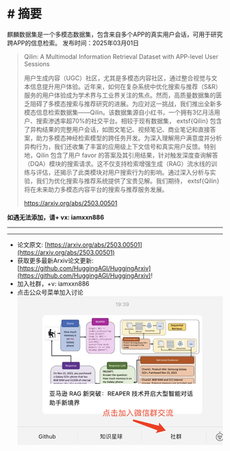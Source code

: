 # # 摘要
麒麟数据集是一个多模态数据集，包含来自多个APP的真实用户会话，可用于研究跨APP的信息检索。
发布时间：2025年03月01日


> Qilin: A Multimodal Information Retrieval Dataset with APP-level User Sessions
>
> 用户生成内容（UGC）社区，尤其是多模态内容社区，通过整合视觉与文本信息提升用户体验。近年来，如何在复杂系统中优化搜索与推荐（S&R）服务的用户体验成为学术界与工业界关注的焦点。然而，高质量数据集的匮乏阻碍了多模态搜索与推荐研究的进展。为应对这一挑战，我们推出全新多模态信息检索数据集——Qilin。该数据集源自小红书，一个拥有3亿月活用户、搜索渗透率超70%的社交平台。相较于现有数据集，	extsf{Qilin} 包含了异构结果的完整用户会话，如图文笔记、视频笔记、商业笔记和直接答案，助力多模态神经检索模型的跨任务开发。为深入理解用户满意度并分析异构行为，我们还收集了丰富的应用级上下文信号和真实用户反馈。特别地，Qilin 包含了用户 favor 的答案及其引用结果，针对触发深度查询解答（DQA）模块的搜索请求。这不仅支持检索增强生成（RAG）流水线的训练与评估，还揭示了此类模块对用户搜索行为的影响。通过深入分析与实验，我们为优化搜索与推荐系统提供了宝贵见解。我们期待，	extsf{Qilin} 将在未来助力多模态内容平台的搜索与推荐服务发展。
>
> https://arxiv.org/abs/2503.00501

**如遇无法添加，请+ vx: iamxxn886**
<hr />


<hr />

- 论文原文: [https://arxiv.org/abs/2503.00501](https://arxiv.org/abs/2503.00501)
- 获取更多最新Arxiv论文更新: [https://github.com/HuggingAGI/HuggingArxiv](https://github.com/HuggingAGI/HuggingArxiv)!
- 加入社群，+v: iamxxn886
- 点击公众号菜单加入讨论
![](https://raw.githubusercontent.com/HuggingAGI/wx_assets/main/2024/07/31/1722434818326-94339e92-22f1-4472-9d27-fed232f70b5d.jpeg)